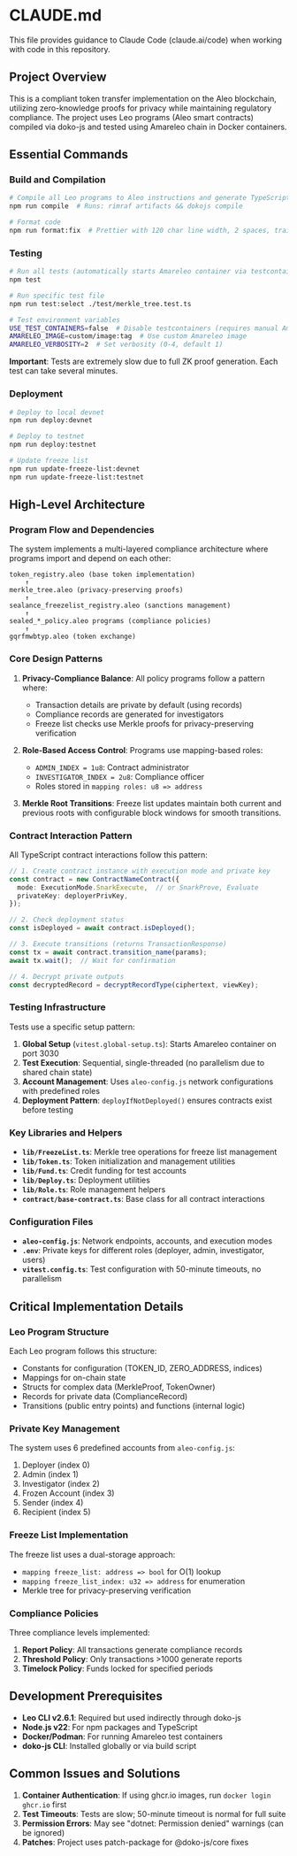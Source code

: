 # CLAUDE.md

This file provides guidance to Claude Code (claude.ai/code) when working with code in this repository.

## Project Overview

This is a compliant token transfer implementation on the Aleo blockchain, utilizing zero-knowledge proofs for privacy while maintaining regulatory compliance. The project uses Leo programs (Aleo smart contracts) compiled via doko-js and tested using Amareleo chain in Docker containers.

## Essential Commands

### Build and Compilation
```bash
# Compile all Leo programs to Aleo instructions and generate TypeScript bindings
npm run compile  # Runs: rimraf artifacts && dokojs compile

# Format code
npm run format:fix  # Prettier with 120 char line width, 2 spaces, trailing commas
```

### Testing
```bash
# Run all tests (automatically starts Amareleo container via testcontainers)
npm test

# Run specific test file
npm run test:select ./test/merkle_tree.test.ts

# Test environment variables
USE_TEST_CONTAINERS=false  # Disable testcontainers (requires manual Amareleo)
AMARELEO_IMAGE=custom/image:tag  # Use custom Amareleo image
AMARELEO_VERBOSITY=2  # Set verbosity (0-4, default 1)
```

**Important**: Tests are extremely slow due to full ZK proof generation. Each test can take several minutes.

### Deployment
```bash
# Deploy to local devnet
npm run deploy:devnet

# Deploy to testnet
npm run deploy:testnet

# Update freeze list
npm run update-freeze-list:devnet
npm run update-freeze-list:testnet
```

## High-Level Architecture

### Program Flow and Dependencies

The system implements a multi-layered compliance architecture where programs import and depend on each other:

```
token_registry.aleo (base token implementation)
    ↑
merkle_tree.aleo (privacy-preserving proofs)
    ↑
sealance_freezelist_registry.aleo (sanctions management)
    ↑
sealed_*_policy.aleo programs (compliance policies)
    ↑
gqrfmwbtyp.aleo (token exchange)
```

### Core Design Patterns

1. **Privacy-Compliance Balance**: All policy programs follow a pattern where:
   - Transaction details are private by default (using records)
   - Compliance records are generated for investigators
   - Freeze list checks use Merkle proofs for privacy-preserving verification

2. **Role-Based Access Control**: Programs use mapping-based roles:
   - `ADMIN_INDEX = 1u8`: Contract administrator
   - `INVESTIGATOR_INDEX = 2u8`: Compliance officer
   - Roles stored in `mapping roles: u8 => address`

3. **Merkle Root Transitions**: Freeze list updates maintain both current and previous roots with configurable block windows for smooth transitions.

### Contract Interaction Pattern

All TypeScript contract interactions follow this pattern:

```typescript
// 1. Create contract instance with execution mode and private key
const contract = new ContractNameContract({
  mode: ExecutionMode.SnarkExecute,  // or SnarkProve, Evaluate
  privateKey: deployerPrivKey,
});

// 2. Check deployment status
const isDeployed = await contract.isDeployed();

// 3. Execute transitions (returns TransactionResponse)
const tx = await contract.transition_name(params);
await tx.wait();  // Wait for confirmation

// 4. Decrypt private outputs
const decryptedRecord = decryptRecordType(ciphertext, viewKey);
```

### Testing Infrastructure

Tests use a specific setup pattern:
1. **Global Setup** (`vitest.global-setup.ts`): Starts Amareleo container on port 3030
2. **Test Execution**: Sequential, single-threaded (no parallelism due to shared chain state)
3. **Account Management**: Uses `aleo-config.js` network configurations with predefined roles
4. **Deployment Pattern**: `deployIfNotDeployed()` ensures contracts exist before testing

### Key Libraries and Helpers

- **`lib/FreezeList.ts`**: Merkle tree operations for freeze list management
- **`lib/Token.ts`**: Token initialization and management utilities
- **`lib/Fund.ts`**: Credit funding for test accounts
- **`lib/Deploy.ts`**: Deployment utilities
- **`lib/Role.ts`**: Role management helpers
- **`contract/base-contract.ts`**: Base class for all contract interactions

### Configuration Files

- **`aleo-config.js`**: Network endpoints, accounts, and execution modes
- **`.env`**: Private keys for different roles (deployer, admin, investigator, users)
- **`vitest.config.ts`**: Test configuration with 50-minute timeouts, no parallelism

## Critical Implementation Details

### Leo Program Structure

Each Leo program follows this structure:
- Constants for configuration (TOKEN_ID, ZERO_ADDRESS, indices)
- Mappings for on-chain state
- Structs for complex data (MerkleProof, TokenOwner)
- Records for private data (ComplianceRecord)
- Transitions (public entry points) and functions (internal logic)

### Private Key Management

The system uses 6 predefined accounts from `aleo-config.js`:
1. Deployer (index 0)
2. Admin (index 1)
3. Investigator (index 2)
4. Frozen Account (index 3)
5. Sender (index 4)
6. Recipient (index 5)

### Freeze List Implementation

The freeze list uses a dual-storage approach:
- `mapping freeze_list: address => bool` for O(1) lookup
- `mapping freeze_list_index: u32 => address` for enumeration
- Merkle tree for privacy-preserving verification

### Compliance Policies

Three compliance levels implemented:
1. **Report Policy**: All transactions generate compliance records
2. **Threshold Policy**: Only transactions >1000 generate reports
3. **Timelock Policy**: Funds locked for specified periods

## Development Prerequisites

- **Leo CLI v2.6.1**: Required but used indirectly through doko-js
- **Node.js v22**: For npm packages and TypeScript
- **Docker/Podman**: For running Amareleo test containers
- **doko-js CLI**: Installed globally or via build script

## Common Issues and Solutions

1. **Container Authentication**: If using ghcr.io images, run `docker login ghcr.io` first
2. **Test Timeouts**: Tests are slow; 50-minute timeout is normal for full suite
3. **Permission Errors**: May see "dotnet: Permission denied" warnings (can be ignored)
4. **Patches**: Project uses patch-package for @doko-js/core fixes